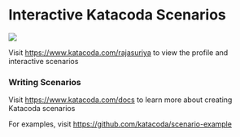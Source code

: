 # Interactive Katacoda Scenarios

[![](http://shields.katacoda.com/katacoda/rajasuriya/count.svg)](https://www.katacoda.com/rajasuriya "Get your profile on Katacoda.com")

Visit https://www.katacoda.com/rajasuriya to view the profile and interactive scenarios

### Writing Scenarios
Visit https://www.katacoda.com/docs to learn more about creating Katacoda scenarios

For examples, visit https://github.com/katacoda/scenario-example
